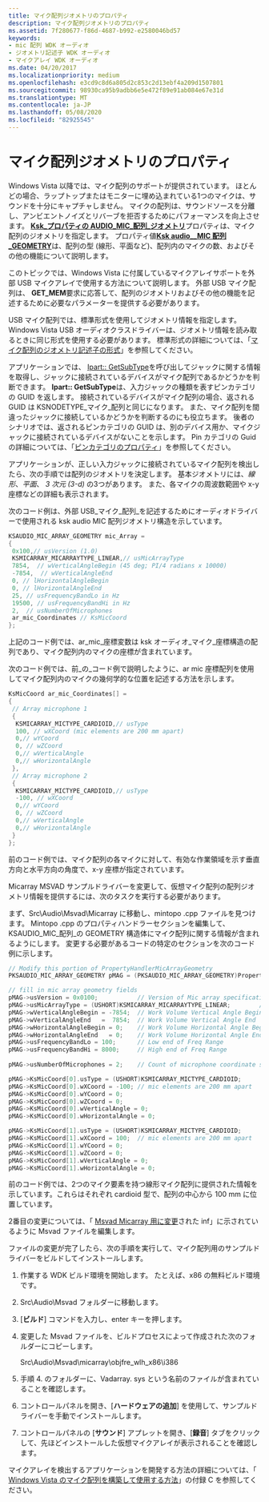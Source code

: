 ```yaml
---
title: マイク配列ジオメトリのプロパティ
description: マイク配列ジオメトリのプロパティ
ms.assetid: 7f280677-f86d-4687-b992-e2580046bd57
keywords:
- mic 配列 WDK オーディオ
- ジオメトリ記述子 WDK オーディオ
- マイクアレイ WDK オーディオ
ms.date: 04/20/2017
ms.localizationpriority: medium
ms.openlocfilehash: e3cd9c8d6a805d2c853c2d13ebf4a209d1507801
ms.sourcegitcommit: 98930ca95b9adbb6e5e472f89e91ab084e67e31d
ms.translationtype: MT
ms.contentlocale: ja-JP
ms.lasthandoff: 05/08/2020
ms.locfileid: "82925545"
---
```

# <a name="microphone-array-geometry-property"></a>マイク配列ジオメトリのプロパティ


Windows Vista 以降では、マイク配列のサポートが提供されています。 ほとんどの場合、ラップトップまたはモニターに埋め込まれている1つのマイクは、サウンドを十分にキャプチャしません。 マイクの配列は、サウンドソースを分離し、アンビエントノイズとリバーブを拒否するためにパフォーマンスを向上させます。 [**Ksk\_プロパティの AUDIO\_MIC\_配列\_ジオメトリ**](https://docs.microsoft.com/windows-hardware/drivers/audio/ksproperty-audio-mic-array-geometry)プロパティは、マイク配列のジオメトリを指定します。 プロパティ値[**Ksk audio\_\_MIC 配列\_GEOMETRY**](https://docs.microsoft.com/windows-hardware/drivers/ddi/ksmedia/ns-ksmedia-ksaudio_mic_array_geometry)は、配列の型 (線形、平面など)、配列内のマイクの数、およびその他の機能について説明します。

このトピックでは、Windows Vista に付属しているマイクアレイサポートを外部 USB マイクアレイで使用する方法について説明します。 外部 USB マイク配列は、 **GET\_MEM**要求に応答して、配列のジオメトリおよびその他の機能を記述するために必要なパラメーターを提供する必要があります。

USB マイク配列では、標準形式を使用してジオメトリ情報を指定します。 Windows Vista USB オーディオクラスドライバーは、ジオメトリ情報を読み取るときに同じ形式を使用する必要があります。 標準形式の詳細については、「[マイク配列のジオメトリ記述子の形式](microphone-array-geometry-descriptor-format.md)」を参照してください。

アプリケーションでは、 [Ipart:: GetSubType](https://docs.microsoft.com/windows/win32/api/devicetopology/nf-devicetopology-ipart-getsubtype)を呼び出してジャックに関する情報を取得し、ジャックに接続されているデバイスがマイク配列であるかどうかを判断できます。 **Ipart:: GetSubType**は、入力ジャックの種類を表すピンカテゴリの GUID を返します。 接続されているデバイスがマイク配列の場合、返される GUID は KSNODETYPE\_マイク\_配列と同じになります。 また、マイク配列を間違ったジャックに接続しているかどうかを判断するのにも役立ちます。 後者のシナリオでは、返されるピンカテゴリの GUID は、別のデバイス用か、マイクジャックに接続されているデバイスがないことを示します。 Pin カテゴリの Guid の詳細については、「[ピンカテゴリのプロパティ](pin-category-property.md)」を参照してください。

アプリケーションが、正しい入力ジャックに接続されているマイク配列を検出したら、次の手順では配列のジオメトリを決定します。 基本ジオメトリには、*線形*、*平面*、 *3 次元 (3-d)* の3つがあります。 また、各マイクの周波数範囲や x-y 座標などの詳細も表示されます。

次のコード例は、外部 USB\_マイク\_配列\_を記述するためにオーディオドライバーで使用される ksk audio MIC 配列ジオメトリ構造を示しています。

```cpp
KSAUDIO_MIC_ARRAY_GEOMETRY mic_Array =
{
 0x100,// usVersion (1.0)
 KSMICARRAY_MICARRAYTYPE_LINEAR,// usMicArrayType
 7854,  // wVerticalAngleBegin (45 deg; PI/4 radians x 10000)
 -7854,  // wVerticalAngleEnd
 0, // lHorizontalAngleBegin
 0, // lHorizontalAngleEnd
 25, // usFrequencyBandLo in Hz
 19500, // usFrequencyBandHi in Hz
 2,  // usNumberOfMicrophones
 ar_mic_Coordinates // KsMicCoord
};
```

上記のコード例では、ar\_mic\_座標変数は ksk オーディオ\_マイク\_座標構造の配列であり、マイク配列内のマイクの座標が含まれています。

次のコード例では、前\_の\_コード例で説明したように、ar mic 座標配列を使用してマイク配列内のマイクの幾何学的な位置を記述する方法を示します。

```cpp
KsMicCoord ar_mic_Coordinates[] =
{
 // Array microphone 1
 {
  KSMICARRAY_MICTYPE_CARDIOID,// usType
  100, // wXCoord (mic elements are 200 mm apart)
  0,// wYCoord 
  0, // wZCoord 
  0,// wVerticalAngle
  0,// wHorizontalAngle
 },
 // Array microphone 2
 {
  KSMICARRAY_MICTYPE_CARDIOID,// usType
  -100, // wXCoord 
  0,// wYCoord 
  0, // wZCoord 
  0,// wVerticalAngle
  0,// wHorizontalAngle
 }
};
```

前のコード例では、マイク配列の各マイクに対して、有効な作業領域を示す垂直方向と水平方向の角度で、x-y 座標が指定されています。

Micarray MSVAD サンプルドライバーを変更して、仮想マイク配列の配列ジオメトリ情報を提供するには、次のタスクを実行する必要があります。

まず、Src\\Audio\\Msvad\\Micarray に移動し、mintopo .cpp ファイルを見つけます。 Mintopo .cpp のプロパティハンドラーセクションを編集して、KSAUDIO\_MIC\_配列\_の GEOMETRY 構造体にマイク配列に関する情報が含まれるようにします。 変更する必要があるコードの特定のセクションを次のコード例に示します。

```cpp
// Modify this portion of PropertyHandlerMicArrayGeometry
PKSAUDIO_MIC_ARRAY_GEOMETRY pMAG = (PKSAUDIO_MIC_ARRAY_GEOMETRY)PropertyRequest->Value;

// fill in mic array geometry fields
pMAG->usVersion = 0x0100;           // Version of Mic array specification (0x0100)
pMAG->usMicArrayType = (USHORT)KSMICARRAY_MICARRAYTYPE_LINEAR;        // Type of Mic Array
pMAG->wVerticalAngleBegin = -7854;  // Work Volume Vertical Angle Begin (-45 degrees)
pMAG->wVerticalAngleEnd   =  7854;  // Work Volume Vertical Angle End   (+45 degrees)
pMAG->wHorizontalAngleBegin = 0;    // Work Volume Horizontal Angle Begin
pMAG->wHorizontalAngleEnd   = 0;    // Work Volume Horizontal Angle End
pMAG->usFrequencyBandLo = 100;      // Low end of Freq Range
pMAG->usFrequencyBandHi = 8000;     // High end of Freq Range
 
pMAG->usNumberOfMicrophones = 2;    // Count of microphone coordinate structures to follow.

pMAG->KsMicCoord[0].usType = (USHORT)KSMICARRAY_MICTYPE_CARDIOID;          
pMAG->KsMicCoord[0].wXCoord = -100; // mic elements are 200 mm apart
pMAG->KsMicCoord[0].wYCoord = 0;         
pMAG->KsMicCoord[0].wZCoord = 0;         
pMAG->KsMicCoord[0].wVerticalAngle = 0;  
pMAG->KsMicCoord[0].wHorizontalAngle = 0;

pMAG->KsMicCoord[1].usType = (USHORT)KSMICARRAY_MICTYPE_CARDIOID;          
pMAG->KsMicCoord[1].wXCoord = 100;  // mic elements are 200 mm apart
pMAG->KsMicCoord[1].wYCoord = 0;         
pMAG->KsMicCoord[1].wZCoord = 0;         
pMAG->KsMicCoord[1].wVerticalAngle = 0;  
pMAG->KsMicCoord[1].wHorizontalAngle = 0;
```

前のコード例では、2つのマイク要素を持つ線形マイク配列に提供された情報を示しています。これらはそれぞれ cardioid 型で、配列の中心から 100 mm に位置しています。

2番目の変更については、「 [Msvad Micarray 用に変更](modified-inf-for-msvad-micarray.md)された inf」に示されているように Msvad ファイルを編集します。

ファイルの変更が完了したら、次の手順を実行して、マイク配列用のサンプルドライバーをビルドしてインストールします。

1.  作業する WDK ビルド環境を開始します。 たとえば、x86 の無料ビルド環境です。

2.  Src\\Audio\\Msvad フォルダーに移動します。

3.  [**ビルド**] コマンドを入力し、enter キーを押します。

4.  変更した Msvad ファイルを、ビルドプロセスによって作成された次のフォルダーにコピーします。

    Src\\Audio\\Msvad\\micarray\\objfre\_wlh\_x86\\i386

5.  手順 4. のフォルダーに、Vadarray. sys という名前のファイルが含まれていることを確認します。

6.  コントロールパネルを開き、[**ハードウェアの追加**] を使用して、サンプルドライバーを手動でインストールします。

7.  コントロールパネルの [**サウンド**] アプレットを開き、[**録音**] タブをクリックして、先ほどインストールした仮想マイクアレイが表示されることを確認します。

マイクアレイを検出するアプリケーションを開発する方法の詳細については、「 [Windows Vista のマイク配列を構築して使用する方法](https://download.microsoft.com/download/9/c/5/9c5b2167-8017-4bae-9fde-d599bac8184a/MicArrays_guide.doc)」の付録 C を参照してください。

 

 




